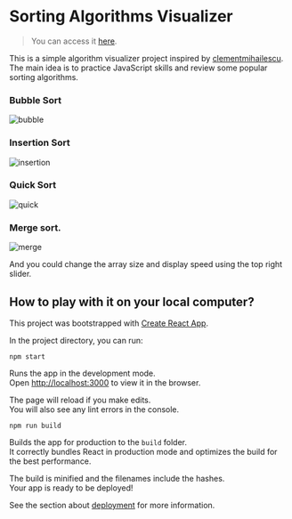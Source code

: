 # Sorting Algorithms Visualizer

> You can access it [here](https://zoey-sorting-algos-visualizer.herokuapp.com/).

This is a simple algorithm visualizer project inspired by [clementmihailescu](https://www.youtube.com/channel/UCaO6VoaYJv4kS-TQO_M-N_g). The main idea is to practice JavaScript skills and review some popular sorting algorithms. 

### Bubble Sort

![bubble](bubble.gif)

### Insertion Sort

![insertion](insertion.gif)

### Quick Sort

![quick](quick.gif)

### Merge sort.

![merge](merge.gif)

And you could change the array size and display speed using the top right slider.

## How to play with it on your local computer?

This project was bootstrapped with [Create React App](https://github.com/facebook/create-react-app).

In the project directory, you can run:

`npm start`

Runs the app in the development mode.\
Open [http://localhost:3000](http://localhost:3000) to view it in the browser.

The page will reload if you make edits.\
You will also see any lint errors in the console.

`npm run build`

Builds the app for production to the `build` folder.\
It correctly bundles React in production mode and optimizes the build for the best performance.

The build is minified and the filenames include the hashes.\
Your app is ready to be deployed!

See the section about [deployment](https://facebook.github.io/create-react-app/docs/deployment) for more information.
